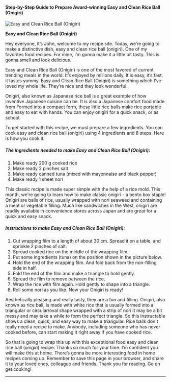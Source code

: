             

#### Step-by-Step Guide to Prepare Award-winning Easy and Clean Rice Ball (Onigiri)

![Easy and Clean Rice Ball (Onigiri)](https://img-global.cpcdn.com/recipes/6bdf9b38b556417e/751x532cq70/easy-and-clean-rice-ball-onigiri-recipe-main-photo.jpg)

**Easy and Clean Rice Ball (Onigiri)**

Hey everyone, it’s John, welcome to my recipe site. Today, we’re going to make a distinctive dish, easy and clean rice ball (onigiri). One of my favorites food recipes. For mine, I’m gonna make it a little bit tasty. This is gonna smell and look delicious.

Easy and Clean Rice Ball (Onigiri) is one of the most favored of current trending meals in the world. It’s enjoyed by millions daily. It is easy, it’s fast, it tastes yummy. Easy and Clean Rice Ball (Onigiri) is something which I’ve loved my whole life. They’re nice and they look wonderful.

Onigiri, also known as Japanese rice ball is a great example of how inventive Japanese cuisine can be. It is also a Japanese comfort food made from Formed into a compact form, these little rice balls make rice portable and easy to eat with hands. You can enjoy onigiri for a quick snack, or as school.

To get started with this recipe, we must prepare a few ingredients. You can cook easy and clean rice ball (onigiri) using 4 ingredients and 8 steps. Here is how you cook it.

##### The ingredients needed to make Easy and Clean Rice Ball (Onigiri):

1.  Make ready 200 g cooked rice
2.  Make ready 2 pinches salt
3.  Make ready canned tuna (mixed with mayonnaise and black pepper)
4.  Make ready 1 sheet nori

This classic recipe is made super simple with the help of a rice mold. This month, we're going to learn how to make classic onigiri - a bento box staple! Onigiri are balls of rice, usually wrapped with nori seaweed and containing a meat or vegetable filling. Much like sandwiches in the West, onigiri are readily available in convenience stores across Japan and are great for a quick and easy snack.

##### Instructions to make Easy and Clean Rice Ball (Onigiri):

1.  Cut wrapping film to a length of about 30 cm. Spread it on a table, and sprinkle 2 pinches of salt.
2.  Spread cooked rice on the middle of the wrapping film.
3.  Put some ingredients (tuna) on the position shown in the picture below.
4.  Hold the end of the wrapping film. And fold back from the non-filling side in half.
5.  Fold the end of the film and make a triangle to hold gently.
6.  Spread the film to remove between the rice.
7.  Wrap the rice with film again. Hold gently to shape into a triangle.
8.  Roll some nori as you like. Now your Onigiri is ready!

Aesthetically pleasing and really tasty, they are a fun and filling. Onigiri, also known as rice ball, is made with white rice that is usually formed into a triangular or circular/oval shape wrapped with a strip of nori It may be a bit messy and may take a while to form the perfect triangle. So this instructable shows a clean, quick, and easy way to make a triangular. Rice balls don't really need a recipe to make. Anybody, including someone who has never cooked before, can start making it right away if you have cooked rice.

So that is going to wrap this up with this exceptional food easy and clean rice ball (onigiri) recipe. Thanks so much for your time. I’m confident you will make this at home. There’s gonna be more interesting food in home recipes coming up. Remember to save this page in your browser, and share it to your loved ones, colleague and friends. Thank you for reading. Go on get cooking!

* * *